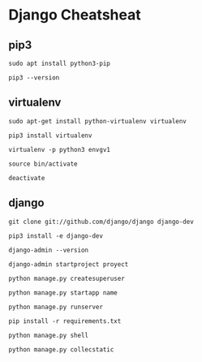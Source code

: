 # Django Cheatsheat

## pip3
```
sudo apt install python3-pip
```
```
pip3 --version
```

## virtualenv
```
sudo apt-get install python-virtualenv virtualenv
```
```
pip3 install virtualenv
```
```
virtualenv -p python3 envgv1
```
```
source bin/activate
```
```
deactivate
```

## django
```
git clone git://github.com/django/django django-dev
```
```
pip3 install -e django-dev
```
```
django-admin --version
```
```
django-admin startproject proyect
```
```
python manage.py createsuperuser
```
```
python manage.py startapp name
```
```
python manage.py runserver
```
```
pip install -r requirements.txt
```
```
python manage.py shell
```
```
python manage.py collecstatic
```
